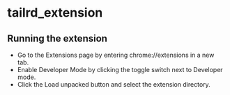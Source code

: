 # tailrd_extension

## Running the extension

- Go to the Extensions page by entering chrome://extensions in a new tab.
- Enable Developer Mode by clicking the toggle switch next to Developer mode.
- Click the Load unpacked button and select the extension directory.
